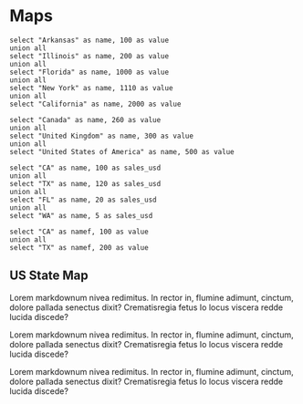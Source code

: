 <script>
let demoData = [
              { name: 'Alabama', population: 4822023 },
              { name: 'Alaska', population: 731449 },
              { name: 'Arizona', population: 6553255 },
              { name: 'Arkansas', population: 2949131 },
              { name: 'California', population: 38041430 },
              { name: 'Colorado', population: 5187582 },
              { name: 'Connecticut', population: 3590347 },
              { name: 'Delaware', population: 917092 },
              { name: 'District of Columbia', population: 632323 },
              { name: 'Florida', population: 19317568 },
              { name: 'Georgia', population: 9919945 },
              { name: 'Hawaii', population: 1392313 },
              { name: 'Idaho', population: 1595728 },
              { name: 'Illinois', population: 12875255 },
              { name: 'Indiana', population: 6537334 },
              { name: 'Iowa', population: 3074186 },
              { name: 'Kansas', population: 2885905 },
              { name: 'Kentucky', population: 4380415 },
              { name: 'Louisiana', population: 4601893 },
              { name: 'Maine', population: 1329192 },
              { name: 'Maryland', population: 5884563 },
              { name: 'Massachusetts', population: 6646144 },
              { name: 'Michigan', population: 9883360 },
              { name: 'Minnesota', population: 5379139 },
              { name: 'Mississippi', population: 2984926 },
              { name: 'Missouri', population: 6021988 },
              { name: 'Montana', population: 1005141 },
              { name: 'Nebraska', population: 1855525 },
              { name: 'Nevada', population: 2758931 },
              { name: 'New Hampshire', population: 1320718 },
              { name: 'New Jersey', population: 8864590 },
              { name: 'New Mexico', population: 2085538 },
              { name: 'New York', population: 19570261 },
              { name: 'North Carolina', population: 9752073 },
              { name: 'North Dakota', population: 699628 },
              { name: 'Ohio', population: 11544225 },
              { name: 'Oklahoma', population: 3814820 },
              { name: 'Oregon', population: 3899353 },
              { name: 'Pennsylvania', population: 12763536 },
              { name: 'Rhode Island', population: 1050292 },
              { name: 'South Carolina', population: 4723723 },
              { name: 'South Dakota', population: 833354 },
              { name: 'Tennessee', population: 6456243 },
              { name: 'Texas', population: 26059203 },
              { name: 'Utah', population: 2855287 },
              { name: 'Vermont', population: 626011 },
              { name: 'Virginia', population: 8185867 },
              { name: 'Washington', population: 6897012 },
              { name: 'West Virginia', population: 1855413 },
              { name: 'Wisconsin', population: 5726398 },
              { name: 'Wyoming', population: 576412 },
              { name: 'Puerto Rico', population: 3667084 }
            ]
</script>

# Maps

```map_data
select "Arkansas" as name, 100 as value
union all
select "Illinois" as name, 200 as value
union all
select "Florida" as name, 1000 as value
union all
select "New York" as name, 1110 as value
union all
select "California" as name, 2000 as value

```

```world_map
select "Canada" as name, 260 as value
union all
select "United Kingdom" as name, 300 as value
union all
select "United States of America" as name, 500 as value
```

```us_abbrev
select "CA" as name, 100 as sales_usd
union all
select "TX" as name, 120 as sales_usd
union all
select "FL" as name, 20 as sales_usd
union all
select "WA" as name, 5 as sales_usd

```

```testabb
select "CA" as namef, 100 as value
union all
select "TX" as namef, 200 as value
```

## US State Map

Lorem markdownum nivea redimitus. In rector in, flumine adimunt, cinctum, dolore
pallada senectus dixit? Crematisregia fetus Io locus viscera redde lucida
discede?

<USMap
    data={us_abbrev}
    state=name
    value=sales_usd
    colorScale=blue
    abbreviations=true
    title="US Sales Data"
    subtitle="Texas leading in sales"
/>

Lorem markdownum nivea redimitus. In rector in, flumine adimunt, cinctum, dolore
pallada senectus dixit? Crematisregia fetus Io locus viscera redde lucida
discede?

<USMap
    data={demoData}
    state=name
    value=population
    colorScale=red
    abbreviations=false
/>

Lorem markdownum nivea redimitus. In rector in, flumine adimunt, cinctum, dolore
pallada senectus dixit? Crematisregia fetus Io locus viscera redde lucida
discede?
